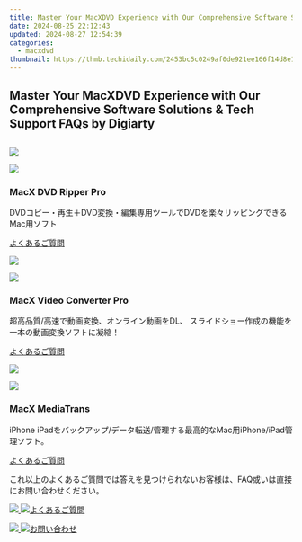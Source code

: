 ```yaml
---
title: Master Your MacXDVD Experience with Our Comprehensive Software Solutions & Tech Support FAQs by Digiarty
date: 2024-08-25 22:12:43
updated: 2024-08-27 12:54:39
categories:
  - macxdvd
thumbnail: https://thmb.techidaily.com/2453bc5c0249af0de921ee166f14d8e128b375913b07ba9cca730be764e6c410.jpg
---
```


## Master Your MacXDVD Experience with Our Comprehensive Software Solutions & Tech Support FAQs by Digiarty

## 

![](https://www.macxdvd.com/support/image-style/tech-faq-jp/bgimg1.jpg)

![](https://www.macxdvd.com/support/image-style/tech-faq-jp/icon1.png)

### MacX DVD Ripper Pro

DVDコピー・再生＋DVD変換・編集専用ツールでDVDを楽々リッピングできるMac用ソフト

[よくあるご質問](https://tools.techidaily.com/macxdvd/products/)

![](https://www.macxdvd.com/support/image-style/tech-faq-jp/bgimg2.jpg)

![](https://www.macxdvd.com/support/image-style/tech-faq-jp/icon2.png)

### MacX Video Converter Pro

超高品質/高速で動画変換、オンライン動画をDL、 スライドショー作成の機能を一本の動画変換ソフトに凝縮！

[よくあるご質問](https://tools.techidaily.com/macxdvd/products/)

![](https://www.macxdvd.com/support/image-style/tech-faq-jp/bgimg4.jpg)

![](https://www.macxdvd.com/support/image-style/tech-faq-jp/icon4.png)

### MacX MediaTrans

iPhone iPadをバックアップ/データ転送/管理する最高的なMac用iPhone/iPad管理ソフト。

[よくあるご質問](https://tools.techidaily.com/macxdvd/products/)

これ以上のよくあるご質問では答えを見つけられないお客様は、FAQ或いは直接にお問い合わせください。



[![](https://www.macxdvd.com/support/image-style/tech-faq-jp/l-bg.jpg) ![](https://www.macxdvd.com/support/image-style/tech-faq-jp/book-icon.png)よくあるご質問](https://tools.techidaily.com/macxdvd/products/) 

[![](https://www.macxdvd.com/support/image-style/tech-faq-jp/r-bg.jpg) ![](https://www.macxdvd.com/support/image-style/tech-faq-jp/email-icon.png)お問い合わせ](https://tools.techidaily.com/macxdvd/products/)

<ins class="adsbygoogle"
     style="display:block"
     data-ad-format="autorelaxed"
     data-ad-client="ca-pub-7571918770474297"
     data-ad-slot="1223367746"></ins>



<ins class="adsbygoogle"
     style="display:block"
     data-ad-client="ca-pub-7571918770474297"
     data-ad-slot="8358498916"
     data-ad-format="auto"
     data-full-width-responsive="true"></ins>
